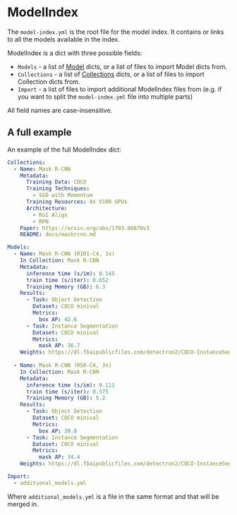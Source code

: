# ModelIndex

The `model-index.yml` is the root file for the model index. It contains or links
to all the models available in the index. 

ModelIndex is a dict with three possible fields:

- `Models` - a list of [Model](model.html) dicts, or a list of files to import 
Model dicts from. 
- `Collections` - a list of [Collections](collection.html) dicts, or a list
of files to import Collection dicts from.  
- `Import` - a list of files to import additional ModelIndex files from 
(e.g. if you want to split the `model-index.yml` file into multiple parts)

All field names are case-insensitive. 

## A full example

An example of the full ModelIndex dict:

```yaml
Collections:
  - Name: Mask R-CNN
    Metadata:
      Training Data: COCO
      Training Techniques: 
        - SGD with Momentum
      Training Resources: 8x V100 GPUs
      Architecture:
        - RoI Align
        - RPN
    Paper: https://arxiv.org/abs/1703.06870v3
    README: docs/maskrcnn.md

Models:
  - Name: Mask R-CNN (R101-C4, 3x)
    In Collection: Mask R-CNN 
    Metadata:
      inference time (s/im): 0.145
      train time (s/iter): 0.652
      Training Memory (GB): 6.3
    Results:
      - Task: Object Detection
        Dataset: COCO minival
        Metrics:
          box AP: 42.6
      - Task: Instance Segmentation
        Dataset: COCO minival
        Metrics:
          mask AP: 36.7
    Weights: https://dl.fbaipublicfiles.com/detectron2/COCO-InstanceSegmentation/mask_rcnn_R_101_C4_3x/138363239/model_final_a2914c.pkl
  
  - Name: Mask R-CNN (R50-C4, 3x)
    In Collection: Mask R-CNN 
    Metadata:
      inference time (s/im): 0.111
      train time (s/iter): 0.575
      Training Memory (GB): 5.2
    Results:
      - Task: Object Detection
        Dataset: COCO minival
        Metrics:
          box AP: 39.8
      - Task: Instance Segmentation
        Dataset: COCO minival
        Metrics:
          mask AP: 34.4
    Weights: https://dl.fbaipublicfiles.com/detectron2/COCO-InstanceSegmentation/mask_rcnn_R_50_C4_3x/137849525/model_final_4ce675.pkl

Import:
  - additional_models.yml
```

Where `additional_models.yml` is a file in the same format and that
will be merged in. 
